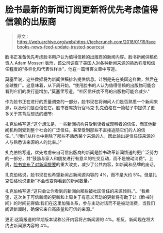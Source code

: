 # 脸书最新的新闻订阅更新将优先考虑值得信赖的出版商 

> 原文：<https://web.archive.org/web/https://techcrunch.com/2018/01/19/facebooks-news-feed-update-trusted-sources/>

脸书正准备优先考虑脸书用户认为值得信赖的出版商的新闻内容。脸书新闻供稿负责人 Adam Mosseri 表示，该公司调查了美国人对各种新闻来源的熟悉程度和信任程度的“多样化和代表性样本”，他在一篇博客文章中写道。

莫塞里说，这些数据将为新闻供稿排名提供信息。计划是先在美国这样做，然后在全球推广。这意味着，从下周开始，“使用脸书的人认为值得信赖的出版物可能会看到它们的发行量增加，”莫塞里写道。"社区信任度不高的出版物可能会减少."

作为脸书正在进行的质量调查的一部分，脸书现在将询问人们是否熟悉一个新闻来源，以及他们是否信任它。脸书首席执行官马克·扎克伯格在一篇帖子中提供了更多关于其背后想法的细节:

扎克伯格写道:“这个想法是，一些新闻机构只受到读者或观察者的信任，而其他新闻机构则受到整个社会的广泛信任，甚至受到那些不直接追随它们的人的信任。”。”(我们从样本中剔除了那些不熟悉某个来源的人，因此输出是信任该来源的人与熟悉该来源的人的比率。)"

扎克伯格写道，优先考虑来自可信出版商的新闻是脸书改革新闻馈送的更广泛努力的一部分，并“鼓励与家人和朋友进行有意义的社交互动，而不是被动消费”。上周，[脸书宣布了对新闻提要](https://web.archive.org/web/20221202212350/https://beta.techcrunch.com/2018/01/11/facebook-time-well-spent/)的重大改变，减少了公共内容，如新闻和品牌的废话。

扎克伯格说，脸书现在也希望新闻占新闻源内容的 4%，而不是大约 5%。但是扎克伯格也说更新“不会改变你看到的新闻数量。”

扎克伯格写道:“这只会让你看到的新闻向那些被社区信任的来源倾斜。”。“我希望，这次关于可信新闻的更新和上周关于有意义互动的更新将有助于让《脸书时间》的时间花得值:我们在这里加强关系，参与主动对话而不是被动消费，当我们阅读新闻时，确保它来自高质量和可信的来源。”

更正:这篇报道的早期版本误称公开内容将占新闻源的 4%。相反，新闻现在将大约占新闻源内容的 4%。